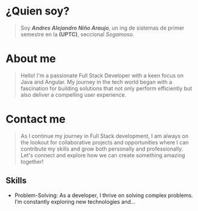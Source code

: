 # ¿Quien soy?

> Soy ***Andres Alejandro Niño Araujo***, un ing de sistemas de primer semestre en la __(UPTC)__, seccional *Sogamoso*.

# About me

> Hello! I'm a passionate Full Stack Developer with a keen focus on Java and Angular. My journey in the tech world began with a fascination for building solutions that not only perform efficiently but also deliver a compelling user experience.

# Contact me

> As I continue my journey in Full Stack development, I am always on the lookout for collaborative projects and opportunities where I can contribute my skills and grow both personally and professionally. Let's connect and explore how we can create something amazing together!
 
## Skills

- Problem-Solving: As a developer, I thrive on solving complex problems. I’m constantly exploring new technologies and...

